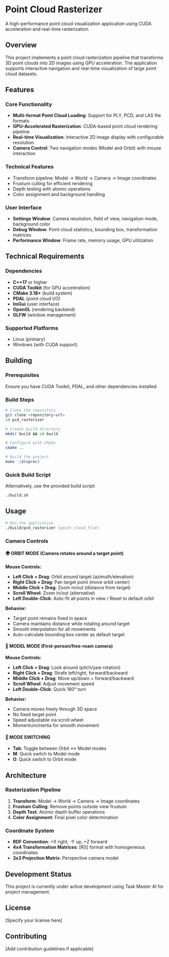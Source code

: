 # Point Cloud Rasterizer

A high-performance point cloud visualization application using CUDA acceleration and real-time rasterization.

## Overview

This project implements a point cloud rasterization pipeline that transforms 3D point clouds into 2D images using GPU acceleration. The application supports interactive navigation and real-time visualization of large point cloud datasets.

## Features

### Core Functionality
- **Multi-format Point Cloud Loading**: Support for PLY, PCD, and LAS file formats
- **GPU-Accelerated Rasterization**: CUDA-based point cloud rendering pipeline
- **Real-time Visualization**: Interactive 2D image display with configurable resolution
- **Camera Control**: Two navigation modes (Model and Orbit) with mouse interaction

### Technical Features
- Transform pipeline: Model → World → Camera → Image coordinates
- Frustum culling for efficient rendering
- Depth testing with atomic operations
- Color assignment and background handling

### User Interface
- **Settings Window**: Camera resolution, field of view, navigation mode, background color
- **Debug Window**: Point cloud statistics, bounding box, transformation matrices
- **Performance Window**: Frame rate, memory usage, GPU utilization

## Technical Requirements

### Dependencies
- **C++17** or higher
- **CUDA Toolkit** (for GPU acceleration)
- **CMake 3.18+** (build system)
- **PDAL** (point cloud I/O)
- **ImGui** (user interface)
- **OpenGL** (rendering backend)
- **GLFW** (window management)

### Supported Platforms
- Linux (primary)
- Windows (with CUDA support)

## Building

### Prerequisites
Ensure you have CUDA Toolkit, PDAL, and other dependencies installed.

### Build Steps
```bash
# Clone the repository
git clone <repository-url>
cd pcd_rasterizer

# Create build directory
mkdir build && cd build

# Configure with CMake
cmake ..

# Build the project
make -j$(nproc)
```

### Quick Build Script
Alternatively, use the provided build script:
```bash
./build.sh
```

## Usage

```bash
# Run the application
./build/pcd_rasterizer [point_cloud_file]
```

### Camera Controls

#### 🌍 **ORBIT MODE** (Camera rotates around a target point)

**Mouse Controls:**
- **Left Click + Drag**: Orbit around target (azimuth/elevation)
- **Right Click + Drag**: Pan target point (move orbit center)
- **Middle Click + Drag**: Zoom in/out (distance from target)
- **Scroll Wheel**: Zoom in/out (alternative)
- **Left Double-Click**: Auto-fit all points in view / Reset to default orbit

**Behavior:**
- Target point remains fixed in space
- Camera maintains distance while rotating around target
- Smooth interpolation for all movements
- Auto-calculate bounding box center as default target

#### 🚶 **MODEL MODE** (First-person/free-roam camera)

**Mouse Controls:**
- **Left Click + Drag**: Look around (pitch/yaw rotation)
- **Right Click + Drag**: Strafe left/right, forward/backward
- **Middle Click + Drag**: Move up/down + forward/backward
- **Scroll Wheel**: Adjust movement speed
- **Left Double-Click**: Quick 180° turn

**Behavior:**
- Camera moves freely through 3D space
- No fixed target point
- Speed adjustable via scroll wheel
- Momentum/inertia for smooth movement

#### 🔄 **MODE SWITCHING**
- **Tab**: Toggle between Orbit ↔ Model modes
- **M**: Quick switch to Model mode
- **O**: Quick switch to Orbit mode

## Architecture

### Rasterization Pipeline
1. **Transform**: Model → World → Camera → Image coordinates
2. **Frustum Culling**: Remove points outside view frustum
3. **Depth Test**: Atomic depth buffer operations
4. **Color Assignment**: Final pixel color determination

### Coordinate System
- **RDF Convention**: +X right, -Y up, +Z forward
- **4x4 Transformation Matrices**: [R|t] format with homogeneous coordinates
- **3x3 Projection Matrix**: Perspective camera model

## Development Status

This project is currently under active development using Task Master AI for project management.

## License

[Specify your license here]

## Contributing

[Add contribution guidelines if applicable] 